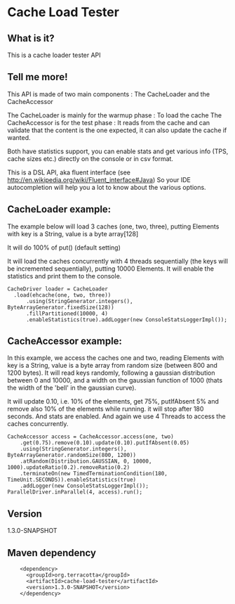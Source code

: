 Cache Load Tester
=================

What is it?
-----------
This is a cache loader tester API

Tell me more!
-------------
This API is made of two main components : The CacheLoader and the CacheAccessor

The CacheLoader is mainly for the warmup phase : To load the cache
The CacheAccessor is for the test phase : It reads from the cache and can validate that the content is the one expected, it can also update the cache if wanted.

Both have statistics support, you can enable stats and get various info (TPS, cache sizes etc.) directly on the console or in csv format.

This is a DSL API, aka fluent interface (see http://en.wikipedia.org/wiki/Fluent_interface#Java)
So your IDE autocompletion will help you a lot to know about the various options.

CacheLoader example:
--------------------
The example below will load 3 caches (one, two, three), putting Elements with key is a String, value is a byte array[128]

It will do 100% of put() (default setting)

It will load the caches concurrently with 4 threads sequentially (the keys will be incremented sequentially), putting 10000 Elements.
It will enable the statistics and print them to the console.
```
CacheDriver loader = CacheLoader
  .load(ehcache(one, two, three))
      .using(StringGenerator.integers(), ByteArrayGenerator.fixedSize(128))
      .fillPartitioned(10000, 4)
      .enableStatistics(true).addLogger(new ConsoleStatsLoggerImpl());
```
  
CacheAccessor example:
----------------------
In this example, we access the caches one and two, reading Elements with key is a String, value is a byte array from random size (between 800 and 1200 bytes).
It will read keys randomly, following a gaussian distribution between 0 and 10000, and a width on the gaussian function of 1000 (thats the width of the 'bell' in the gaussian curve).

It will update 0.10, i.e. 10% of the elements, get 75%, putIfAbsent 5% and remove also 10% of the elements while running.
it will stop after 180 seconds.
And stats are enabled. And again we use 4 Threads to access the caches concurrently.

```
CacheAccessor access = CacheAccessor.access(one, two)
    .get(0.75).remove(0.10).update(0.10).putIfAbsent(0.05)
    .using(StringGenerator.integers(), ByteArrayGenerator.randomSize(800, 1200))
    .atRandom(Distribution.GAUSSIAN, 0, 10000, 1000).updateRatio(0.2).removeRatio(0.2)
    .terminateOn(new TimedTerminationCondition(180, TimeUnit.SECONDS)).enableStatistics(true)
    .addLogger(new ConsoleStatsLoggerImpl());
ParallelDriver.inParallel(4, access).run();
```

Version
----
1.3.0-SNAPSHOT

Maven dependency
----------------

```
    <dependency>
      <groupId>org.terracotta</groupId>
      <artifactId>cache-load-tester</artifactId>
      <version>1.3.0-SNAPSHOT</version>
    </dependency>
```